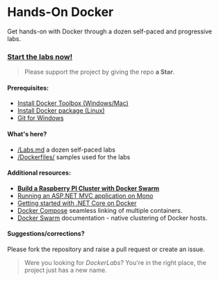 # Hands-On Docker
Get hands-on with Docker through a dozen self-paced and progressive labs.

### [Start the labs now!](/Labs.md)

> Please support the project by giving the repo **a Star**.

#### Prerequisites:

- [Install Docker Toolbox (Windows/Mac)](https://docs.docker.com/engine/installation/#on-osx-and-windows)
- [Install Docker package (Linux)](https://docs.docker.com/engine/installation/)
- [Git for Windows](https://git-scm.com/downloads)

#### What's here?
- [/Labs.md](/Labs.md) a dozen self-paced labs
- [/Dockerfiles/](/Dockerfiles) samples used for the labs

#### Additional resources:

* **[Build a Raspberry PI Cluster with Docker Swarm](http://blog.alexellis.io/linux-user-developer-magazine/)**
* [Running an ASP.NET MVC application on Mono](http://www.mono-project.com/docs/web/aspnet/)
* [Getting started with .NET Core on Docker](http://dotnet.github.io/getting-started/)
* [Docker Compose](https://docs.docker.com/compose/overview/) seamless linking of multiple containers.
* [Docker Swarm](https://docs.docker.com/swarm/overview/) documentation - native clustering of Docker hosts.

#### Suggestions/corrections?

Please fork the repository and raise a pull request or create an issue.

> Were you looking for *DockerLabs*? You're in the right place, the project just has a new name.

